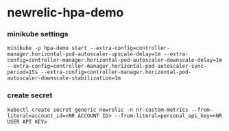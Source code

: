 # newrelic-hpa-demo

### minikube settings

```
minikube -p hpa-demo start --extra-config=controller-manager.horizontal-pod-autoscaler-upscale-delay=1m --extra-config=controller-manager.horizontal-pod-autoscaler-downscale-delay=1m --extra-config=controller-manager.horizontal-pod-autoscaler-sync-period=15s --extra-config=controller-manager.horizontal-pod-autoscaler-downscale-stabilization=1m
```

### create secret

`kubectl create secret generic newrelic -n nr-custom-metrics --from-literal=account_id=<NR ACCOUNT ID> --from-literal=personal_api_key=<NR USER API KEY>`
